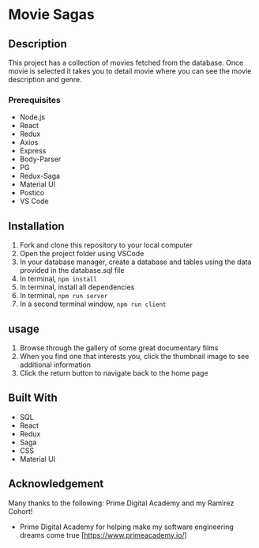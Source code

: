 # Movie Sagas


## Description
This project has a collection of movies fetched from the database. Once movie is selected it takes you to detail movie where you can see the movie description and genre.


### Prerequisites

* Node.js
* React
* Redux
* Axios
* Express
* Body-Parser
* PG
* Redux-Saga
* Material UI
* Postico
* VS Code

## Installation

1. Fork and clone this repository to your local computer
2. Open the project folder using VSCode
3. In your database manager, create a database and tables using the data provided in the database.sql file
4. In terminal, `npm install`
5. In terminal, install all dependencies
6. In terminal, `npm run server`
7. In a second terminal window, `npm run client`

## usage

1. Browse through the gallery of some great documentary films
2. When you find one that interests you, click the thumbnail image to see additional information
3. Click the return button to navigate back to the home page

## Built With
* SQL
* React
* Redux
* Saga
* CSS
* Material UI

## Acknowledgement

Many thanks to the following: Prime Digital Academy and my Ramirez Cohort!

* Prime Digital Academy for helping make my software engineering dreams come true [https://www.primeacademy.io/]